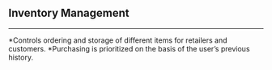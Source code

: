 Inventory Management
---------------------
---------------------

*Controls ordering and storage of different items for retailers and customers.
*Purchasing is prioritized on the basis of the user’s previous history.
